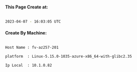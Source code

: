 
   
#### This Page Create at:

```bash

2023-04-07 - 16:03:05 UTC

```

#### Create By Machine:

```bash

Host Name : fv-az257-201

platform  : Linux-5.15.0-1035-azure-x86_64-with-glibc2.35

Ip Local  : 10.1.0.82

```

